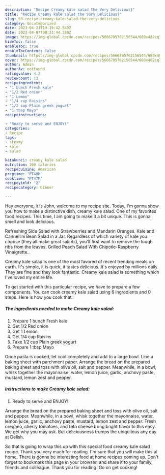 ```yaml
---
description: "Recipe Creamy kale salad the Very Delicious}"
title: "Recipe Creamy kale salad the Very Delicious}"
slug: 93-recipe-creamy-kale-salad-the-very-delicious
category: Uncategorized
date: 2023-04-23T19:19:42.589Z
date: 2023-04-07T00:33:44.380Z
image: https://img-global.cpcdn.com/recipes/5666705762156544/680x482cq70/creamy-kale-salad-recipe-main-photo.jpg
hideToc: false
enableToc: true
enableTocContent: false
thumbnail: https://img-global.cpcdn.com/recipes/5666705762156544/680x482cq70/creamy-kale-salad-recipe-main-photo.jpg
cover: https://img-global.cpcdn.com/recipes/5666705762156544/680x482cq70/creamy-kale-salad-recipe-main-photo.jpg
author: Admin
authorAv: notfound
ratingvalue: 4.2
reviewcount: 13
recipeingredient:
- "1 bunch Fresh kale"
- "1/2 Red onion"
- "1 Lemon"
- "1/4 cup Raisins"
- "1/2 cup Plain greek yogurt"
- "1 tbsp Mayo"
recipeinstructions:

- "Ready to serve and ENJOY!"
categories:
- Recipe
tags:
- creamy
- kale
- salad

katakunci: creamy kale salad 
nutrition: 300 calories
recipecuisine: American
preptime: "PT40M"
cooktime: "PT47M"
recipeyield: "2"
recipecategory: Dinner

---
```



Hey everyone, it is John, welcome to my recipe site. Today, I'm gonna show you how to make a distinctive dish, creamy kale salad. One of my favorites food recipes. This time, I am going to make it a bit unique. This is gonna smell and look delicious.

Refreshing Side Salad with Strawberries and Mandarin Oranges. Kale and Cannellini Bean Salad in a Jar. Regardless of which variety of kale you choose (they all make great salads), you&#39;ll first want to remove the tough ribs from the leaves. Grilled Peach Salad With Chipotle-Raspberry Vinaigrette..

Creamy kale salad is one of the most favored of recent trending meals on earth. It's simple, it is quick, it tastes delicious. It's enjoyed by millions daily. They are fine and they look fantastic. Creamy kale salad is something which I've loved my entire life.


To get started with this particular recipe, we have to prepare a few components. You can cook creamy kale salad using 6 ingredients and 0 steps. Here is how you cook that.

<!--inarticleads1-->

##### The ingredients needed to make Creamy kale salad:

1. Prepare 1 bunch Fresh kale
1. Get 1/2 Red onion
1. Get 1 Lemon
1. Get 1/4 cup Raisins
1. Take 1/2 cup Plain greek yogurt
1. Prepare 1 tbsp Mayo


Once pasta is cooked, let cool completely and add to a large bowl. Line a baking sheet with parchment paper. Arrange the bread on the prepared baking sheet and toss with olive oil, salt and pepper. Meanwhile, in a bowl, whisk together the mayonnaise, water, lemon juice, garlic, anchovy paste, mustard, lemon zest and pepper. 

<!--inarticleads2-->

##### Instructions to make Creamy kale salad:


1. Ready to serve and ENJOY!

Arrange the bread on the prepared baking sheet and toss with olive oil, salt and pepper. Meanwhile, in a bowl, whisk together the mayonnaise, water, lemon juice, garlic, anchovy paste, mustard, lemon zest and pepper. Fresh oregano, cherry tomatoes, and feta cheese bring bright flavor to this easy. We get why you may ask. But deliciousness trumps the ubiquitous any day at Delish. 

So that is going to wrap this up with this special food creamy kale salad recipe. Thank you very much for reading. I'm sure that you will make this at home. There is gonna be interesting food at home recipes coming up. Don't forget to bookmark this page in your browser, and share it to your family, friends and colleague. Thank you for reading. Go on get cooking!

